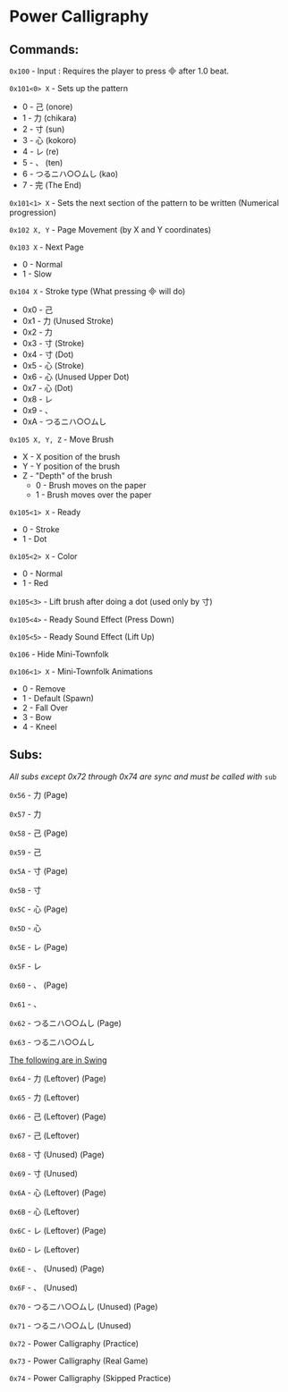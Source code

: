# Power Calligraphy
## Commands:
 
`0x100` - Input : Requires the player to press  after 1.0 beat.

 
`0x101<0> X` - Sets up the pattern

- 0 - 己 (onore)
- 1 - 力 (chikara)
- 2 - 寸 (sun)
- 3 - 心 (kokoro)
- 4 - レ (re)
- 5 - 、 (ten)
- 6 - つるニハ○○ムし (kao)
- 7 - 完 (The End)

`0x101<1> X` - Sets the next section of the pattern to be written (Numerical progression)

`0x102 X, Y` - Page Movement (by X and Y coordinates)

`0x103 X` - Next Page

- 0 - Normal
- 1 - Slow


`0x104 X` - Stroke type (What pressing  will do)
- 0x0 - 己
- 0x1 - 力 (Unused Stroke)
- 0x2 - 力
- 0x3 - 寸 (Stroke)
- 0x4 - 寸 (Dot)
- 0x5 - 心 (Stroke)
- 0x6 - 心 (Unused Upper Dot)
- 0x7 - 心 (Dot)
- 0x8 - レ
- 0x9 - 、
- 0xA - つるニハ○○ムし

`0x105 X, Y, Z` - Move Brush
- X - X position of the brush
- Y - Y position of the brush
- Z - "Depth" of the brush
	- 0 - Brush moves on the paper
	- 1 - Brush moves over the paper

`0x105<1> X` - Ready

- 0 - Stroke
- 1 - Dot

`0x105<2> X` - Color

- 0 - Normal
- 1 - Red

`0x105<3>` - Lift brush after doing a dot (used only by 寸)

`0x105<4>` - Ready Sound Effect (Press Down)

`0x105<5>` - Ready Sound Effect (Lift Up)

`0x106` - Hide Mini-Townfolk

`0x106<1> X` - Mini-Townfolk Animations

- 0 - Remove
- 1 - Default (Spawn)
- 2 - Fall Over
- 3 - Bow
- 4 - Kneel

## Subs:
*All subs except 0x72 through 0x74 are sync and must be called with* `sub`

`0x56` - 力 (Page)

`0x57` - 力

`0x58` - 己 (Page)

`0x59` - 己

`0x5A` - 寸 (Page)

`0x5B` - 寸

`0x5C` - 心 (Page)

`0x5D` - 心

`0x5E` - レ (Page)

`0x5F` - レ

`0x60` - 、 (Page)

`0x61` - 、

`0x62` - つるニハ○○ムし (Page)

`0x63` - つるニハ○○ムし

<ins>The following are in Swing</ins>

`0x64` - 力 (Leftover) (Page)

`0x65` - 力 (Leftover)

`0x66` - 己 (Leftover) (Page)

`0x67` - 己 (Leftover)

`0x68` - 寸 (Unused) (Page)

`0x69` - 寸 (Unused)

`0x6A` - 心 (Leftover) (Page)

`0x6B` - 心 (Leftover)

`0x6C` - レ (Leftover) (Page)

`0x6D` - レ (Leftover)

`0x6E` - 、 (Unused) (Page)

`0x6F` - 、 (Unused)

`0x70` - つるニハ○○ムし (Unused) (Page)

`0x71` - つるニハ○○ムし (Unused)

`0x72` - Power Calligraphy (Practice)

`0x73` - Power Calligraphy (Real Game)

`0x74` - Power Calligraphy (Skipped Practice)